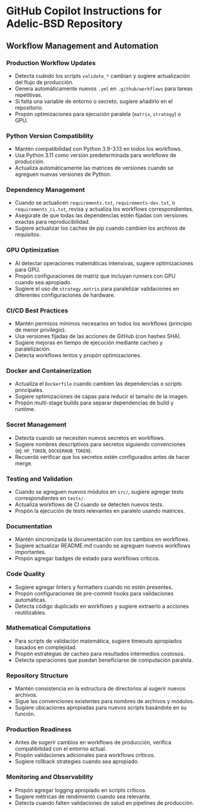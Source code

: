# GitHub Copilot Instructions for Adelic-BSD Repository

## Workflow Management and Automation

### Production Workflow Updates

- Detecta cuándo los scripts `validate_*` cambian y sugiere actualización del flujo de producción.
- Genera automáticamente nuevos `.yml` en `.github/workflows` para tareas repetitivas.
- Si falta una variable de entorno o secreto, sugiere añadirlo en el repositorio.
- Propón optimizaciones para ejecución paralela (`matrix`, `strategy`) o GPU.

### Python Version Compatibility

- Mantén compatibilidad con Python 3.9-3.13 en todos los workflows.
- Usa Python 3.11 como versión predeterminada para workflows de producción.
- Actualiza automáticamente las matrices de versiones cuando se agreguen nuevas versiones de Python.

### Dependency Management

- Cuando se actualicen `requirements.txt`, `requirements-dev.txt`, o `requirements_ci.txt`, revisa y actualiza los workflows correspondientes.
- Asegúrate de que todas las dependencias estén fijadas con versiones exactas para reproducibilidad.
- Sugiere actualizar los caches de pip cuando cambien los archivos de requisitos.

### GPU Optimization

- Al detectar operaciones matemáticas intensivas, sugiere optimizaciones para GPU.
- Propón configuraciones de matriz que incluyan runners con GPU cuando sea apropiado.
- Sugiere el uso de `strategy.matrix` para paralelizar validaciones en diferentes configuraciones de hardware.

### CI/CD Best Practices

- Mantén permisos mínimos necesarios en todos los workflows (principio de menor privilegio).
- Usa versiones fijadas de las acciones de GitHub (con hashes SHA).
- Sugiere mejoras en tiempo de ejecución mediante cacheo y paralelización.
- Detecta workflows lentos y propón optimizaciones.

### Docker and Containerization

- Actualiza el `Dockerfile` cuando cambien las dependencias o scripts principales.
- Sugiere optimizaciones de capas para reducir el tamaño de la imagen.
- Propón multi-stage builds para separar dependencias de build y runtime.

### Secret Management

- Detecta cuando se necesiten nuevos secretos en workflows.
- Sugiere nombres descriptivos para secretos siguiendo convenciones (ej: `HF_TOKEN`, `DOCKERHUB_TOKEN`).
- Recuerda verificar que los secretos estén configurados antes de hacer merge.

### Testing and Validation

- Cuando se agreguen nuevos módulos en `src/`, sugiere agregar tests correspondientes en `tests/`.
- Actualiza workflows de CI cuando se detecten nuevos tests.
- Propón la ejecución de tests relevantes en paralelo usando matrices.

### Documentation

- Mantén sincronizada la documentación con los cambios en workflows.
- Sugiere actualizar README.md cuando se agreguen nuevos workflows importantes.
- Propón agregar badges de estado para workflows críticos.

### Code Quality

- Sugiere agregar linters y formatters cuando no estén presentes.
- Propón configuraciones de pre-commit hooks para validaciones automáticas.
- Detecta código duplicado en workflows y sugiere extraerlo a acciones reutilizables.

### Mathematical Computations

- Para scripts de validación matemática, sugiere timeouts apropiados basados en complejidad.
- Propón estrategias de cacheo para resultados intermedios costosos.
- Detecta operaciones que puedan beneficiarse de computación paralela.

### Repository Structure

- Mantén consistencia en la estructura de directorios al sugerir nuevos archivos.
- Sigue las convenciones existentes para nombres de archivos y módulos.
- Sugiere ubicaciones apropiadas para nuevos scripts basándote en su función.

### Production Readiness

- Antes de sugerir cambios en workflows de producción, verifica compatibilidad con el entorno actual.
- Propón validaciones adicionales para workflows críticos.
- Sugiere rollback strategies cuando sea apropiado.

### Monitoring and Observability

- Propón agregar logging apropiado en scripts críticos.
- Sugiere métricas de rendimiento cuando sea relevante.
- Detecta cuando falten validaciones de salud en pipelines de producción.
